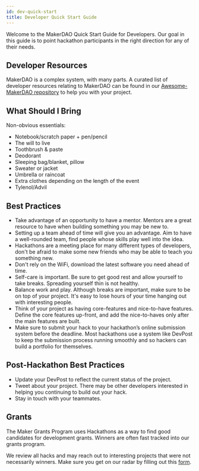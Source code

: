 ```yaml
---
id: dev-quick-start
title: Developer Quick Start Guide
---
```


Welcome to the MakerDAO Quick Start Guide for Developers. Our goal in this guide is to point hackathon participants in the right direction for any of their needs.

## Developer Resources

MakerDAO is a complex system, with many parts. A curated list of developer resources relating to MakerDAO can be found in our [Awesome-MakerDAO repository](https://github.com/makerdao/awesome-makerdao/blob/master/README.md#developer-resources) to help you with your project.

## What Should I Bring

Non-obvious essentials:

- Notebook/scratch paper + pen/pencil
- The will to live
- Toothbrush & paste
- Deodorant
- Sleeping bag/blanket, pillow
- Sweater or jacket
- Umbrella or raincoat
- Extra clothes depending on the length of the event
- Tylenol/Advil

## Best Practices

- Take advantage of an opportunity to have a mentor. Mentors are a great resource to have when building something you may be new to.
- Setting up a team ahead of time will give you an advantage. Aim to have a well-rounded team, find people whose skills play well into the idea.
- Hackathons are a meeting place for many different types of developers, don't be afraid to make some new friends who may be able to teach you something new.
- Don't rely on the WiFi, download the latest software you need ahead of time.
- Self-care is important. Be sure to get good rest and allow yourself to take breaks. Spreading yourself thin is not healthy.
- Balance work and play. Although breaks are important, make sure to be on top of your project. It's easy to lose hours of your time hanging out with interesting people.
- Think of your project as having core-features and nice-to-have features. Define the core features up-front, and add the nice-to-haves only after the main features are built.
- Make sure to submit your hack to your hackathon’s online submission system before the deadline. Most hackathons use a system like DevPost to keep the submission process running smoothly and so hackers can build a portfolio for themselves.

## Post-Hackathon Best Practices

- Update your DevPost to reflect the current status of the project.
- Tweet about your project. There may be other developers interested in helping you continuing to build out your hack.
- Stay in touch with your teammates.

## Grants

The Maker Grants Program uses Hackathons as a way to find good candidates for development grants. Winners are often fast tracked into our grants program.

We review all hacks and may reach out to interesting projects that were not necessarily winners. Make sure you get on our radar by filling out this [form](https://airtable.com/shrmEMdxtYDUKtEkU).
